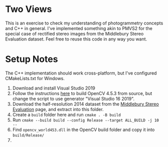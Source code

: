 Two Views
=========
This is an exercise to check my understanding of photogrammetry concepts and C++ in general. I've implemented something akin to PMVS2 for the special case of rectified stereo images from the Middlebury Stereo Evaluation dataset. Feel free to reuse this code in any way you want.

Setup Notes
===========
The C++ implementation should work cross-platform, but I've configured CMakeLists.txt for Windows.

 1. Download and install Visual Studio 2019
 2. Follow the instructions [here](https://docs.opencv.org/master/d3/d52/tutorial_windows_install.html) to build OpenCV 4.5.3 from source, but change the script to use generator "Visual Studio 16 2019".
 3. Download the half-resolution 2014 dataset from the [Middlebury Stereo Evaluation](https://vision.middlebury.edu/stereo/submit3/) page, and extract into this folder.
 4. Create a `build` folder here and run `cmake . -B build`
 5. Run `cmake --build build --config Release --target ALL_BUILD -j 10 --`
 6. Find `opencv_world453.dll` in the OpenCV build folder and copy it into `build/Release/`
 7. 
